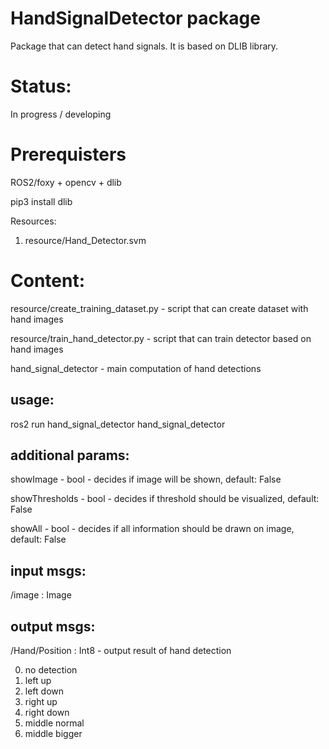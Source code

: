 # HandSignalDetector package
Package that can detect hand signals. It is based on DLIB library.

# Status:
In progress / developing

# Prerequisters
ROS2/foxy + opencv + dlib

pip3 install dlib

Resources:
1) resource/Hand_Detector.svm 

# Content:

resource/create_training_dataset.py - script that can create dataset with hand images

resource/train_hand_detector.py - script that can train detector based on hand images

hand_signal_detector - main computation of hand detections

## usage:

ros2 run hand_signal_detector hand_signal_detector

## additional params:

showImage       - bool - decides if image will be shown, default: False

showThresholds  - bool - decides if threshold should be visualized, default: False

showAll         - bool - decides if all information should be drawn on image, default: False

## input msgs:

/image : Image

## output msgs:

/Hand/Position : Int8 - output result of hand detection 

0) no detection
1) left up
2) left down
3) right up
4) right down
5) middle normal
6) middle bigger

